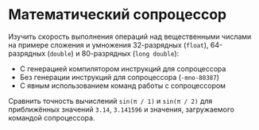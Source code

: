 # Математический сопроцессор

Изучить скорость выполнения операций над вещественными числами на примере
сложения и умножения 32-разрядных (`float`), 64-разрядных (`double`) и
80-разрядных (`long double`):

* С генерацией компилятором инструкций для сопроцессора
* Без генерации инструкций для сопроцессора (`-mno-80387`)
* С явным использованием команд работы с сопроцессором

Сравнить точность вычислений `sin(π / 1)` и `sin(π / 2)` для приближённых
значений `3.14`, `3.141596` и значения, загружаемого командой сопроцессора.
